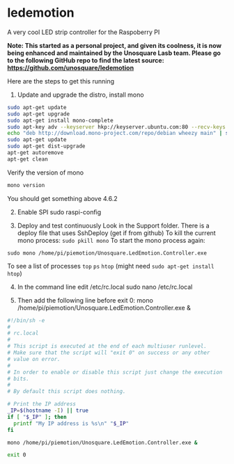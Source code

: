 # ledemotion
A very cool LED strip controller for the Raspoberry PI

**Note: This started as a personal project, and given its coolness, it is now being enhanced and maintained by the Unosquare Lasb team. Please go to the following GitHub repo to find the latest source: https://github.com/unosquare/ledemotion**


Here are the steps to get this running

1. Update and upgrade the distro, install mono

```bash
sudo apt-get update
sudo apt-get upgrade
sudo apt-get install mono-complete
sudo apt-key adv --keyserver hkp://keyserver.ubuntu.com:80 --recv-keys 3FA7E0328081BFF6A14DA29AA6A19B38D3D831EF
echo "deb http://download.mono-project.com/repo/debian wheezy main" | sudo tee /etc/apt/sources.list.d/mono-xamarin.list
sudo apt-get update
sudo apt-get dist-upgrade
apt-get autoremove
apt-get clean 
```

Verify the version of mono

```bash
mono version
```

You should get something above 4.6.2

2. Enable SPI
sudo raspi-config

3. Deploy and test continuously
Look in the Support folder. There is a deploy file that uses SshDeploy (get if from github)
To kill the current mono process:
```sudo pkill mono```
To start the mono process again:
```
sudo mono /home/pi/piemotion/Unosquare.LedEmotion.Controller.exe
```
To see a list of processes
```top```
```ps```
```htop``` (might need ```sudo apt-get install htop```)

4. In the command line edit /etc/rc.local
sudo nano /etc/rc.local

5. Then add the following line before exit 0:
mono /home/pi/piemotion/Unosquare.LedEmotion.Controller.exe &

```bash
#!/bin/sh -e
#
# rc.local
#
# This script is executed at the end of each multiuser runlevel.
# Make sure that the script will "exit 0" on success or any other
# value on error.
#
# In order to enable or disable this script just change the execution
# bits.
#
# By default this script does nothing.

# Print the IP address
_IP=$(hostname -I) || true
if [ "$_IP" ]; then
  printf "My IP address is %s\n" "$_IP"
fi

mono /home/pi/piemotion/Unosquare.LedEmotion.Controller.exe &

exit 0
```
